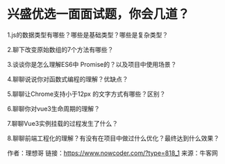 # 兴盛优选一面面试题，你会几道？

1.js的数据类型有哪些？哪些是基础类型？哪些是复杂类型？

2.聊下改变原始数组的7个方法有哪些？

3.谈谈你是怎么理解ES6中 Promise的？以及项目中使用场景？

4.聊聊说说你对函数式编程的理解？优缺点？

5.聊聊让Chrome支持小于12px 的文字方式有哪些？区别？

6.聊聊你对vue3生命周期的理解？

7.聊聊Vue3实例挂载的过程发生了什么？

8.聊聊前端工程化的理解？有没有在项目中做过什么优化？最终达到什么效果？



作者：理想哥
链接：https://www.nowcoder.com/?type=818_1
来源：牛客网